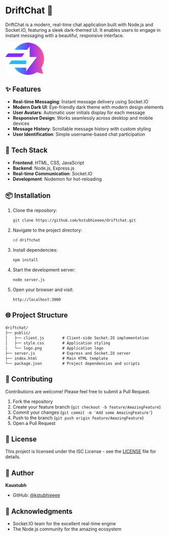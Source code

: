 # DriftChat 💬

DriftChat is a modern, real-time chat application built with Node.js and Socket.IO, featuring a sleek dark-themed UI. It enables users to engage in instant messaging with a beautiful, responsive interface.

![DriftChat Preview](public/logo.svg)

## ✨ Features

- **Real-time Messaging**: Instant message delivery using Socket.IO
- **Modern Dark UI**: Eye-friendly dark theme with modern design elements
- **User Avatars**: Automatic user initials display for each message
- **Responsive Design**: Works seamlessly across desktop and mobile devices
- **Message History**: Scrollable message history with custom styling
- **User Identification**: Simple username-based chat participation

## 🚀 Tech Stack

- **Frontend**: HTML, CSS, JavaScript
- **Backend**: Node.js, Express.js
- **Real-time Communication**: Socket.IO
- **Development**: Nodemon for hot-reloading

## 📦 Installation

1. Clone the repository:

   ```bash
   git clone https://github.com/kstubhieeee/driftchat.git
   ```

2. Navigate to the project directory:

   ```bash
   cd driftchat
   ```

3. Install dependencies:

   ```bash
   npm install
   ```

4. Start the development server:

   ```bash
   node server.js
   ```

5. Open your browser and visit:
   ```
   http://localhost:3000
   ```

## 🌐 Project Structure

```
driftchat/
├── public/
│   ├── client.js        # Client-side Socket.IO implementation
│   ├── style.css        # Application styling
│   └── logo.png         # Application logo
├── server.js            # Express and Socket.IO server
├── index.html           # Main HTML template
└── package.json         # Project dependencies and scripts
```

## 🤝 Contributing

Contributions are welcome! Please feel free to submit a Pull Request.

1. Fork the repository
2. Create your feature branch (`git checkout -b feature/AmazingFeature`)
3. Commit your changes (`git commit -m 'Add some AmazingFeature'`)
4. Push to the branch (`git push origin feature/AmazingFeature`)
5. Open a Pull Request

## 📝 License

This project is licensed under the ISC License - see the [LICENSE](LICENSE) file for details.

## 👤 Author

**Kaustubh**

- GitHub: [@kstubhieeee](https://github.com/kstubhieeee)

## 🙏 Acknowledgments

- Socket.IO team for the excellent real-time engine
- The Node.js community for the amazing ecosystem
